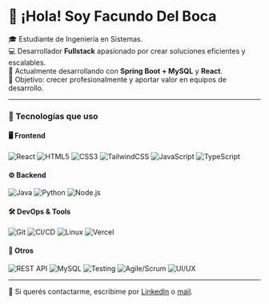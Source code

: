 # 👋 ¡Hola! Soy Facundo Del Boca

🎓 Estudiante de Ingeniería en Sistemas.  
💻 Desarrollador **Fullstack** apasionado por crear soluciones eficientes y escalables.  
🚀 Actualmente desarrollando con **Spring Boot + MySQL** y **React**.  
🎯 Objetivo: crecer profesionalmente y aportar valor en equipos de desarrollo.

---

### 🧰 Tecnologías que uso

#### 🖥️ Frontend
![React](https://img.shields.io/badge/React-20232A?style=for-the-badge&logo=react&logoColor=61DAFB)
![HTML5](https://img.shields.io/badge/HTML5-E34F26?style=for-the-badge&logo=html5&logoColor=white)
![CSS3](https://img.shields.io/badge/CSS3-1572B6?style=for-the-badge&logo=css3&logoColor=white)
![TailwindCSS](https://img.shields.io/badge/Tailwind%20CSS-38B2AC?style=for-the-badge&logo=tailwindcss&logoColor=white)
![JavaScript](https://img.shields.io/badge/JavaScript-F7DF1E?style=for-the-badge&logo=javascript&logoColor=black)
![TypeScript](https://img.shields.io/badge/TypeScript-007ACC?style=for-the-badge&logo=typescript&logoColor=white)

#### ⚙️ Backend
![Java](https://img.shields.io/badge/Java-ED8B00?style=for-the-badge&logo=openjdk&logoColor=white)
![Python](https://img.shields.io/badge/Python-3776AB?style=for-the-badge&logo=python&logoColor=white)
![Node.js](https://img.shields.io/badge/Node.js-43853D?style=for-the-badge&logo=node.js&logoColor=white)

#### 🛠️ DevOps & Tools
![Git](https://img.shields.io/badge/Git-F05032?style=for-the-badge&logo=git&logoColor=white)
![CI/CD](https://img.shields.io/badge/CI%2FCD-0A66C2?style=for-the-badge&logo=githubactions&logoColor=white)
![Linux](https://img.shields.io/badge/Linux-FCC624?style=for-the-badge&logo=linux&logoColor=black)
![Vercel](https://img.shields.io/badge/Vercel-000000?style=for-the-badge&logo=vercel&logoColor=white)

#### 🧩 Otros
![REST API](https://img.shields.io/badge/REST%20APIs-005571?style=for-the-badge&logo=postman&logoColor=white)
![MySQL](https://img.shields.io/badge/MySQL-00758F?style=for-the-badge&logo=mysql&logoColor=white)
![Testing](https://img.shields.io/badge/Testing-6E40C9?style=for-the-badge&logo=jest&logoColor=white)
![Agile/Scrum](https://img.shields.io/badge/Agile%2FScrum-2496ED?style=for-the-badge&logo=jira&logoColor=white)
![UI/UX](https://img.shields.io/badge/UI%2FUX-FF4088?style=for-the-badge&logo=figma&logoColor=white)


---

💬 Si querés contactarme, escribime por [LinkedIn](https://www.linkedin.com/in/facudelboca) o [mail](mailto:facundodelboca@gmail.com).
